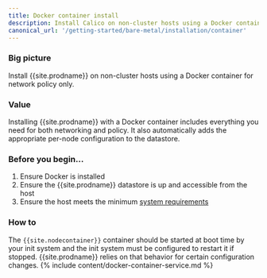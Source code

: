 ```yaml
---
title: Docker container install
description: Install Calico on non-cluster hosts using a Docker container.
canonical_url: '/getting-started/bare-metal/installation/container'
---
```


### Big picture
Install {{site.prodname}} on non-cluster hosts using a Docker container for network policy only.

### Value
Installing {{site.prodname}} with a Docker container includes everything you need for both networking and policy. It also automatically adds the appropriate per-node configuration to the datastore.

### Before you begin...

1. Ensure Docker is installed
1. Ensure the {{site.prodname}} datastore is up and accessible from the host
1. Ensure the host meets the minimum [system requirements](../requirements)

### How to

The `{{site.nodecontainer}}` container should be started at boot time by your init system and the init system must be configured to restart it if stopped. {{site.prodname}} relies on that behavior for certain configuration changes.
{% include content/docker-container-service.md %}


